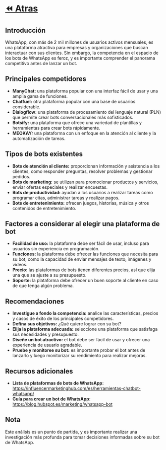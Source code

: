 #  [⏪ Atras](./README.md)
## Introducción

WhatsApp, con más de 2 mil millones de usuarios activos mensuales, es una plataforma atractiva para empresas y organizaciones que buscan interactuar con sus clientes. Sin embargo, la competencia en el espacio de los bots de WhatsApp es feroz, y es importante comprender el panorama competitivo antes de lanzar un bot.

## Principales competidores

* **ManyChat:** una plataforma popular con una interfaz fácil de usar y una amplia gama de funciones.
* **Chatfuel:** otra plataforma popular con una base de usuarios considerable.
* **Dialogflow:** una plataforma de procesamiento del lenguaje natural (PLN) que permite crear bots conversacionales más sofisticados.
* **Botsify:** una plataforma que ofrece una variedad de plantillas y herramientas para crear bots rápidamente.
* **MEOKAY:** una plataforma con un enfoque en la atención al cliente y la automatización de tareas.

## Tipos de bots existentes

* **Bots de atención al cliente:** proporcionan información y asistencia a los clientes, como responder preguntas, resolver problemas y gestionar pedidos.
* **Bots de marketing:** se utilizan para promocionar productos y servicios, enviar ofertas especiales y realizar encuestas.
* **Bots de productividad:** ayudan a los usuarios a realizar tareas como programar citas, administrar tareas y realizar pagos.
* **Bots de entretenimiento:** ofrecen juegos, historias, música y otros contenidos de entretenimiento.

## Factores a considerar al elegir una plataforma de bot

* **Facilidad de uso:** la plataforma debe ser fácil de usar, incluso para usuarios sin experiencia en programación.
* **Funciones:** la plataforma debe ofrecer las funciones que necesita para su bot, como la capacidad de enviar mensajes de texto, imágenes y videos.
* **Precio:** las plataformas de bots tienen diferentes precios, así que elija una que se ajuste a su presupuesto.
* **Soporte:** la plataforma debe ofrecer un buen soporte al cliente en caso de que tenga algún problema.

## Recomendaciones

* **Investigue a fondo la competencia:** analice las características, precios y casos de éxito de los principales competidores.
* **Defina sus objetivos:** ¿Qué quiere lograr con su bot?
* **Elija la plataforma adecuada:** seleccione una plataforma que satisfaga sus necesidades y presupuesto.
* **Diseñe un bot atractivo:** el bot debe ser fácil de usar y ofrecer una experiencia de usuario agradable.
* **Pruebe y monitoree su bot:** es importante probar el bot antes de lanzarlo y luego monitorizar su rendimiento para realizar mejoras.

## Recursos adicionales

* **Lista de plataformas de bots de WhatsApp:** https://influencermarketinghub.com/es/herramientas-chatbot-whatsapp/
* **Guía para crear un bot de WhatsApp:** https://blog.hubspot.es/marketing/whatsapp-bot

## Nota

Este análisis es un punto de partida, y es importante realizar una investigación más profunda para tomar decisiones informadas sobre su bot de WhatsApp.
